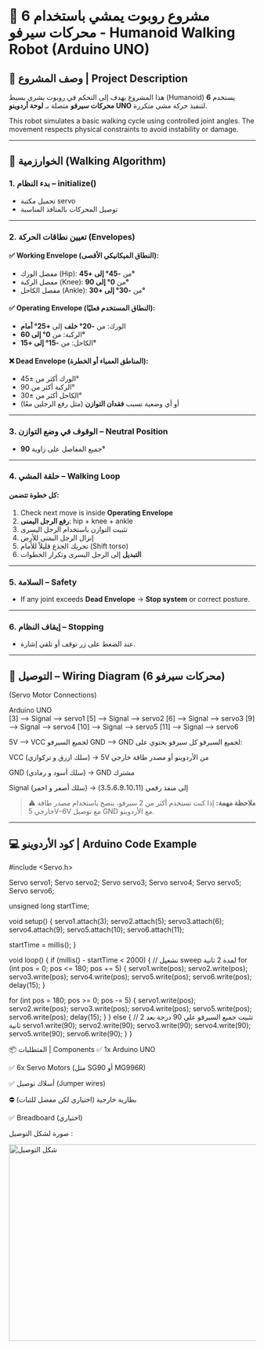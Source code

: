# 🤖 مشروع روبوت يمشي باستخدام 6 محركات سيرفو - Humanoid Walking Robot (Arduino UNO)

## 📌 وصف المشروع | Project Description

هذا المشروع يهدف إلى التحكم في روبوت بشري بسيط (Humanoid) يستخدم **6 محركات سيرفو** متصلة بـ **لوحة أردوينو UNO** لتنفيذ حركة مشي متكررة.

This robot simulates a basic walking cycle using controlled joint angles. The movement respects physical constraints to avoid instability or damage.

---

## 🧠 الخوارزمية (Walking Algorithm)

### 1. بدء النظام – initialize()

- تحميل مكتبة servo
- توصيل المحركات بالمنافذ المناسبة

---

### 2. تعيين نطاقات الحركة (Envelopes)

#### ✅ Working Envelope (النطاق الميكانيكي الأقصى):
- مفصل الورك (Hip): من **-45° إلى +45°**
- مفصل الركبة (Knee): من **0° إلى 90°**
- مفصل الكاحل (Ankle): من **-30° إلى +30°**

#### ✅ Operating Envelope (النطاق المستخدم فعليًا):
- الورك: من **-20° خلف** إلى **+25° أمام**
- الركبة: من **0° إلى 60°**
- الكاحل: من **-15° إلى +15°**

#### ❌ Dead Envelope (المناطق العمياء أو الخطرة):
- الورك أكثر من ±45°
- الركبة أكثر من 90°
- الكاحل أكثر من ±30°
- أو أي وضعية تسبب **فقدان التوازن** (مثل رفع الرجلين معًا)

---

### 3. الوقوف في وضع التوازن – Neutral Position

- جميع المفاصل على زاوية **90°**

---

### 4. حلقة المشي – Walking Loop

#### كل خطوة تتضمن:

1. Check next move is inside **Operating Envelope**
2. **رفع الرجل اليمنى**: hip + knee + ankle
3. تثبيت التوازن باستخدام الرجل اليسرى
4. إنزال الرجل اليمنى للأرض
5. تحريك الجذع قليلاً للأمام (Shift torso)
6. **التبديل** إلى الرجل اليسرى وتكرار الخطوات

---

### 5. السلامة – Safety

- If any joint exceeds **Dead Envelope** → **Stop system** or correct posture.

---

### 6. إيقاف النظام – Stopping

- عند الضغط على زر توقف أو تلقي إشارة.

---

## 🔌 التوصيل – Wiring Diagram (6 محركات سيرفو)

(Servo Motor Connections)
          
Arduino UNO         
 [3]  --> Signal --> servo1 
 [5]  --> Signal --> servo2 
 [6]  --> Signal --> servo3 
 [9]  --> Signal --> servo4 
 [10]  --> Signal --> servo5 
 [11]  --> Signal --> servo6 
                             
5V   --> VCC لجميع السيرفو 
 GND  --> GND لجميع السيرفو 
كل سيرفو يحتوي على:

VCC (سلك ازرق و تركوازي) → 5V من الأردوينو أو مصدر طاقة خارجي

GND (سلك أسود و رمادي) → GND مشترك

Signal (سلك أصفر و احمر) → إلى منفذ رقمي (3،5،6،9،10،11)


> ⚠️ **ملاحظة مهمة:** إذا كنت تستخدم أكثر من 2 سيرفو، ينصح باستخدام مصدر طاقة خارجي 5V–6V مع توصيل GND مع الأردوينو.

---

## 💻 كود الأردوينو | Arduino Code Example


#include <Servo.h>

Servo servo1;
Servo servo2;
Servo servo3;
Servo servo4;
Servo servo5;
Servo servo6;

unsigned long startTime;

void setup() {
  servo1.attach(3);
  servo2.attach(5);
  servo3.attach(6);
  servo4.attach(9);
  servo5.attach(10);
  servo6.attach(11);

  startTime = millis();
}

void loop() {
  if (millis() - startTime < 2000) { // تشغيل sweep لمدة 2 ثانية
    for (int pos = 0; pos <= 180; pos += 5) {
      servo1.write(pos);
      servo2.write(pos);
      servo3.write(pos);
      servo4.write(pos);
      servo5.write(pos);
      servo6.write(pos);
      delay(15);
    }

  for (int pos = 180; pos >= 0; pos -= 5) {
      servo1.write(pos);
      servo2.write(pos);
      servo3.write(pos);
      servo4.write(pos);
      servo5.write(pos);
      servo6.write(pos);
      delay(15);
    }
  } else {
    // تثبيت جميع السيرفو على 90 درجة بعد 2 ثانية
    servo1.write(90);
    servo2.write(90);
    servo3.write(90);
    servo4.write(90);
    servo5.write(90);
    servo6.write(90);
  }
}


📦 المتطلبات | Components
✅ 1x Arduino UNO

✅ 6x Servo Motors (مثل SG90 أو MG996R)

✅ أسلاك توصيل (Jumper wires)

⛔ بطارية خارجية (اختياري لكن مفضل للثبات)

✅ Breadboard (اختياري)


صورة لشكل التوصيل : 

<img width="680" height="400" alt="شكل التوصيل " src="https://github.com/user-attachments/assets/cfc41475-1034-41ff-acee-7117eb990809" />

          
